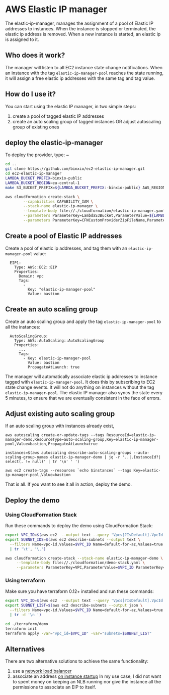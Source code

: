 # AWS Elastic IP manager
The elastic-ip-manager, manages the assignment of a pool of Elastic IP addresses to instances. When
the instance is stopped or terminated, the elastic ip address is removed. When a new instance is started, an elastic 
ip is assigned to it.

## Who does it work?
The manager will listen to all EC2 instance state change notifications. When an instance with the tag `elastic-ip-manager-pool` 
reaches the state running, it will assign a free elastic ip addresses with the same tag and tag value.

## How do I use it?
You can start using the elastic IP manager, in two simple steps:

1. create a pool of tagged elastic IP addresses
2. create an auto scaling group of tagged instances OR adjust autoscaling group of existing ones

## deploy the elastic-ip-manager
To deploy the provider, type:
~
```sh
cd ..
git clone https://github.com/binxio/ec2-elastic-ip-manager.git
cd ec2-elastic-ip-manager
LAMBDA_BUCKET_PREFIX=binxio-public
LAMBDA_BUCKET_REGION=eu-central-1    
make S3_BUCKET_PREFIX=${LAMBDA_BUCKET_PREFIX:-binxio-public} AWS_REGION=${LAMBDA_BUCKET_REGION:-eu-central-1} deploy

aws cloudformation create-stack \
        --capabilities CAPABILITY_IAM \
        --stack-name elastic-ip-manager \
        --template-body file://./cloudformation/elastic-ip-manager.yaml \
        --parameters ParameterKey=LambdaS3Bucket,ParameterValue=${LAMBDA_BUCKET_PREFIX}-${LAMBDA_BUCKET_REGION} \
        --parameters ParameterKey=CFNCustomProviderZipFileName,ParameterValue=lambdas/elastic-ip-manager-latest.zip
```
## Create a pool of Elastic IP addresses
Create a pool of elastic ip addresses, and tag them with an `elastic-ip-manager-pool` value:
```
  EIP1:
    Type: AWS::EC2::EIP
    Properties:
      Domain: vpc
      Tags:
        -
          Key: "elastic-ip-manager-pool"
          Value: bastion
```

## Create an auto scaling group
Create an auto scaling group and apply the tag `elastic-ip-manager-pool` to all the instances:
```
  AutoScalingGroup:
    Type: AWS::AutoScaling::AutoScalingGroup
    Properties:
      ...
      Tags:
        - Key: elastic-ip-manager-pool
          Value: bastion
          PropagateAtLaunch: true
```
The manager will automatically associate elastic ip addresses to instance tagged with `elastic-ip-manager-pool`. It does
this by subscribing to EC2 state change events. It will not do anything on instances without the
tag `elastic-ip-manager-pool`. The elastic IP manager also syncs the state every 5 minutes, to ensure that we are eventually
consistent in the face of errors.

## Adjust existing auto scaling group
If an auto scaling group with instances already exist, 

    aws autoscaling create-or-update-tags --tags ResourceId=elastic-ip-manager-demo,ResourceType=auto-scaling-group,Key=elastic-ip-manager-pool,Value=bastion,PropagateAtLaunch=true 

    instances=$(aws autoscaling describe-auto-scaling-groups --auto-scaling-group-names elastic-ip-manager-demo | jq -r '..|.InstanceId?| select(. != null)' | tr '\n' ' ')

    aws ec2 create-tags --resources `echo $instances` --tags Key=elastic-ip-manager-pool,Value=bastion


That is all. If you want to see it all in action, deploy the demo.

## Deploy the demo

### Using CloudFormation Stack

Run these commands to deploy the demo using CloudFormation Stack:
```sh
export VPC_ID=$(aws ec2  --output text --query 'Vpcs[?IsDefault].VpcId' describe-vpcs)
export SUBNET_IDS=$(aws ec2 describe-subnets --output text \
  --filters Name=vpc-id,Values=$VPC_ID Name=default-for-az,Values=true --query 'Subnets[?MapPublicIpOnLaunch].SubnetId' \
  | tr '\t', '\,')

aws cloudformation create-stack --stack-name elastic-ip-manager-demo \
     --template-body file://./cloudformation/demo-stack.yaml \
     --parameters ParameterKey=VPC,ParameterValue=$VPC_ID ParameterKey=Subnets,ParameterValue=\"$SUBNET_IDS\"
```

### Using terraform

Make sure you have terraform 0.12+ installed and run these commands:
```sh
export VPC_ID=$(aws ec2  --output text --query 'Vpcs[?IsDefault].VpcId' describe-vpcs)
export SUBNET_LIST=$(aws ec2 describe-subnets --output json \
  --filters Name=vpc-id,Values=$VPC_ID Name=default-for-az,Values=true --query 'Subnets[?MapPublicIpOnLaunch].SubnetId' \
  | tr -d '\n ')

cd ./terraform/demo
terraform init
terraform apply -var="vpc_id=$VPC_ID" -var="subnets=$SUBNET_LIST"
```

## Alternatives
There are two alternative solutions to achieve the same functionality:
1. use a [network load balancer](https://docs.aws.amazon.com/elasticloadbalancing/latest/network/create-network-load-balancer.html) 
2. associate an address [on instance startup](https://stackoverflow.com/questions/53919530/aws-ec2-user-data-script-to-allocate-elastic-ip)
In my use case, I did not want to spent money on keeping an NLB running nor give the instance all the permissions to associate an EIP to itself.

